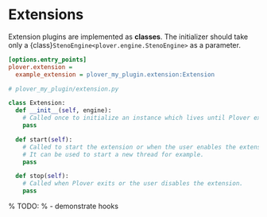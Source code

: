 # Extensions

Extension plugins are implemented as **classes**. The initializer should take
only a {class}`StenoEngine<plover.engine.StenoEngine>` as a parameter.

```ini
[options.entry_points]
plover.extension =
  example_extension = plover_my_plugin.extension:Extension
```

```python
# plover_my_plugin/extension.py

class Extension:
  def __init__(self, engine):
    # Called once to initialize an instance which lives until Plover exits.
    pass

  def start(self):
    # Called to start the extension or when the user enables the extension.
    # It can be used to start a new thread for example.
    pass

  def stop(self):
    # Called when Plover exits or the user disables the extension.
    pass
```

% TODO:
% - demonstrate hooks
